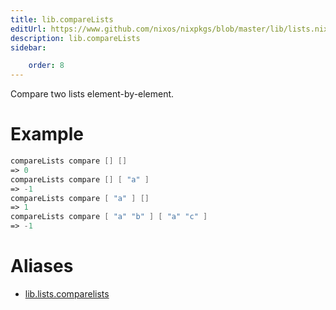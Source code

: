 ```yaml
---
title: lib.compareLists
editUrl: https://www.github.com/nixos/nixpkgs/blob/master/lib/lists.nix#L787C18
description: lib.compareLists
sidebar:

    order: 8
---
```


Compare two lists element-by-element.

# Example

```nix
compareLists compare [] []
=> 0
compareLists compare [] [ "a" ]
=> -1
compareLists compare [ "a" ] []
=> 1
compareLists compare [ "a" "b" ] [ "a" "c" ]
=> -1
```


# Aliases

- [lib.lists.comparelists](/nix-doc-comments/reference/lib/lists/lib-lists-comparelists)


